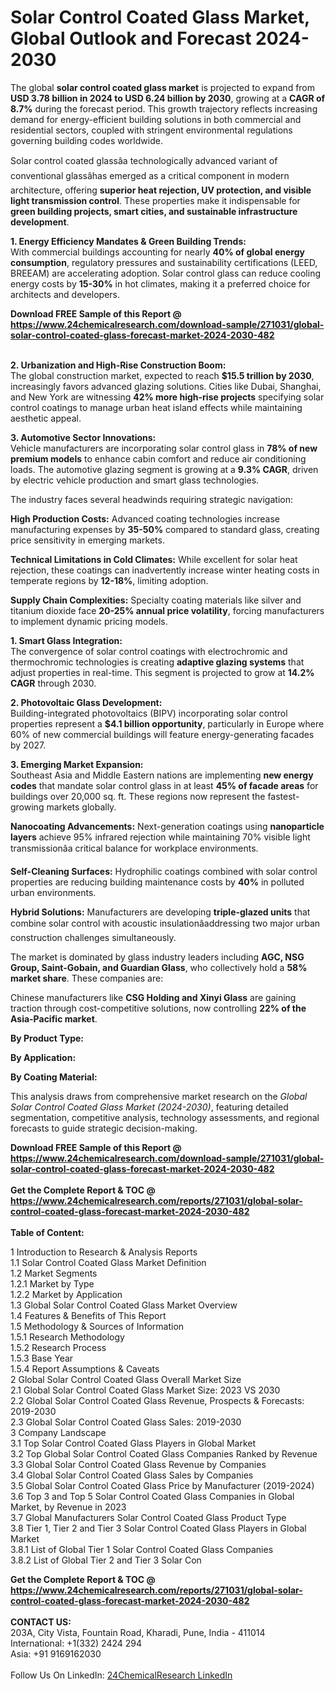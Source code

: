 <h1>Solar Control Coated Glass Market, Global Outlook and Forecast 2024-2030</h1><p>The global <strong>solar control coated glass market</strong> is projected to expand from <strong>USD 3.78 billion in 2024 to USD 6.24 billion by 2030</strong>, growing at a <strong>CAGR of 8.7%</strong> during the forecast period. This growth trajectory reflects increasing demand for energy-efficient building solutions in both commercial and residential sectors, coupled with stringent environmental regulations governing building codes worldwide.</p><p>Solar control coated glassâa technologically advanced variant of conventional glassâhas emerged as a critical component in modern architecture, offering <strong>superior heat rejection, UV protection, and visible light transmission control</strong>. These properties make it indispensable for <strong>green building projects, smart cities, and sustainable infrastructure development</strong>.</p><p><strong>1. Energy Efficiency Mandates &amp; Green Building Trends:</strong><br>
With commercial buildings accounting for nearly <strong>40% of global energy consumption</strong>, regulatory pressures and sustainability certifications (LEED, BREEAM) are accelerating adoption. Solar control glass can reduce cooling energy costs by <strong>15-30%</strong> in hot climates, making it a preferred choice for architects and developers.</p><div><b>Download FREE Sample of this Report @ 
            <a href="https://www.24chemicalresearch.com/download-sample/271031/global-solar-control-coated-glass-forecast-market-2024-2030-482">
            https://www.24chemicalresearch.com/download-sample/271031/global-solar-control-coated-glass-forecast-market-2024-2030-482</a></b></div><br><p><strong>2. Urbanization and High-Rise Construction Boom:</strong><br>
The global construction market, expected to reach <strong>$15.5 trillion by 2030</strong>, increasingly favors advanced glazing solutions. Cities like Dubai, Shanghai, and New York are witnessing <strong>42% more high-rise projects</strong> specifying solar control coatings to manage urban heat island effects while maintaining aesthetic appeal.</p><p><strong>3. Automotive Sector Innovations:</strong><br>
Vehicle manufacturers are incorporating solar control glass in <strong>78% of new premium models</strong> to enhance cabin comfort and reduce air conditioning loads. The automotive glazing segment is growing at a <strong>9.3% CAGR</strong>, driven by electric vehicle production and smart glass technologies.</p><p>The industry faces several headwinds requiring strategic navigation:</p><p><strong>High Production Costs:</strong> Advanced coating technologies increase manufacturing expenses by <strong>35-50%</strong> compared to standard glass, creating price sensitivity in emerging markets.</p><p><strong>Technical Limitations in Cold Climates:</strong> While excellent for solar heat rejection, these coatings can inadvertently increase winter heating costs in temperate regions by <strong>12-18%</strong>, limiting adoption.</p><p><strong>Supply Chain Complexities:</strong> Specialty coating materials like silver and titanium dioxide face <strong>20-25% annual price volatility</strong>, forcing manufacturers to implement dynamic pricing models.</p><p><strong>1. Smart Glass Integration:</strong><br>
The convergence of solar control coatings with electrochromic and thermochromic technologies is creating <strong>adaptive glazing systems</strong> that adjust properties in real-time. This segment is projected to grow at <strong>14.2% CAGR</strong> through 2030.</p><p><strong>2. Photovoltaic Glass Development:</strong><br>
Building-integrated photovoltaics (BIPV) incorporating solar control properties represent a <strong>$4.1 billion opportunity</strong>, particularly in Europe where 60% of new commercial buildings will feature energy-generating facades by 2027.</p><p><strong>3. Emerging Market Expansion:</strong><br>
Southeast Asia and Middle Eastern nations are implementing <strong>new energy codes</strong> that mandate solar control glass in at least <strong>45% of facade areas</strong> for buildings over 20,000 sq. ft. These regions now represent the fastest-growing markets globally.</p><p><strong>Nanocoating Advancements:</strong> Next-generation coatings using <strong>nanoparticle layers</strong> achieve 95% infrared rejection while maintaining 70% visible light transmissionâa critical balance for workplace environments.</p><p><strong>Self-Cleaning Surfaces:</strong> Hydrophilic coatings combined with solar control properties are reducing building maintenance costs by <strong>40%</strong> in polluted urban environments.</p><p><strong>Hybrid Solutions:</strong> Manufacturers are developing <strong>triple-glazed units</strong> that combine solar control with acoustic insulationâaddressing two major urban construction challenges simultaneously.</p><p>The market is dominated by glass industry leaders including <strong>AGC, NSG Group, Saint-Gobain, and Guardian Glass</strong>, who collectively hold a <strong>58% market share</strong>. These companies are:</p><p>Chinese manufacturers like <strong>CSG Holding and Xinyi Glass</strong> are gaining traction through cost-competitive solutions, now controlling <strong>22% of the Asia-Pacific market</strong>.</p><p><strong>By Product Type:</strong></p><p><strong>By Application:</strong></p><p><strong>By Coating Material:</strong></p><p>This analysis draws from comprehensive market research on the <em>Global Solar Control Coated Glass Market (2024-2030)</em>, featuring detailed segmentation, competitive analysis, technology assessments, and regional forecasts to guide strategic decision-making.</p><div><b>Download FREE Sample of this Report @ 
            <a href="https://www.24chemicalresearch.com/download-sample/271031/global-solar-control-coated-glass-forecast-market-2024-2030-482">
            https://www.24chemicalresearch.com/download-sample/271031/global-solar-control-coated-glass-forecast-market-2024-2030-482</a></b></div><br><div><b>Get the Complete Report & TOC @ 
            <a href="https://www.24chemicalresearch.com/reports/271031/global-solar-control-coated-glass-forecast-market-2024-2030-482">
            https://www.24chemicalresearch.com/reports/271031/global-solar-control-coated-glass-forecast-market-2024-2030-482</a></b></div><br>
            <b>Table of Content:</b><p>1 Introduction to Research & Analysis Reports<br />
    1.1 Solar Control Coated Glass Market Definition<br />
    1.2 Market Segments<br />
        1.2.1 Market by Type<br />
        1.2.2 Market by Application<br />
    1.3 Global Solar Control Coated Glass Market Overview<br />
    1.4 Features & Benefits of This Report<br />
    1.5 Methodology & Sources of Information<br />
        1.5.1 Research Methodology<br />
        1.5.2 Research Process<br />
        1.5.3 Base Year<br />
        1.5.4 Report Assumptions & Caveats<br />
2 Global Solar Control Coated Glass Overall Market Size<br />
    2.1 Global Solar Control Coated Glass Market Size: 2023 VS 2030<br />
    2.2 Global Solar Control Coated Glass Revenue, Prospects & Forecasts: 2019-2030<br />
    2.3 Global Solar Control Coated Glass Sales: 2019-2030<br />
3 Company Landscape<br />
    3.1 Top Solar Control Coated Glass Players in Global Market<br />
    3.2 Top Global Solar Control Coated Glass Companies Ranked by Revenue<br />
    3.3 Global Solar Control Coated Glass Revenue by Companies<br />
    3.4 Global Solar Control Coated Glass Sales by Companies<br />
    3.5 Global Solar Control Coated Glass Price by Manufacturer (2019-2024)<br />
    3.6 Top 3 and Top 5 Solar Control Coated Glass Companies in Global Market, by Revenue in 2023<br />
    3.7 Global Manufacturers Solar Control Coated Glass Product Type<br />
    3.8 Tier 1, Tier 2 and Tier 3 Solar Control Coated Glass Players in Global Market<br />
        3.8.1 List of Global Tier 1 Solar Control Coated Glass Companies<br />
        3.8.2 List of Global Tier 2 and Tier 3 Solar Con</p><div><b>Get the Complete Report & TOC @ 
            <a href="https://www.24chemicalresearch.com/reports/271031/global-solar-control-coated-glass-forecast-market-2024-2030-482">
            https://www.24chemicalresearch.com/reports/271031/global-solar-control-coated-glass-forecast-market-2024-2030-482</a></b></div><br><b>CONTACT US:</b><br>
            203A, City Vista, Fountain Road, Kharadi, Pune, India - 411014<br>
            International: +1(332) 2424 294<br>
            Asia: +91 9169162030 <br><br>
            Follow Us On LinkedIn: <a href="https://www.linkedin.com/company/24chemicalresearch/">24ChemicalResearch LinkedIn</a>
